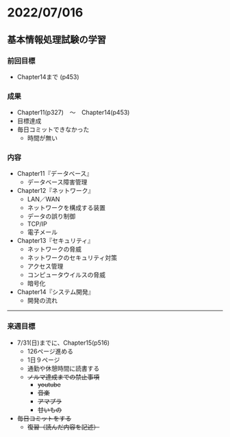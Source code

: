 # 2022/07/016

## 基本情報処理試験の学習

### 前回目標

- Chapter14まで (p453)

### 成果

- Chapter11(p327)　〜　Chapter14(p453)
- 目標達成
- 毎日コミットできなかった
  - 時間が無い

### 内容

- Chapter11『データベース』
  - データベース障害管理
- Chapter12『ネットワーク』
  - LAN／WAN
  - ネットワークを構成する装置
  - データの誤り制御
  - TCP/IP
  - 電子メール
- Chapter13『セキュリティ』
  - ネットワークの脅威
  - ネットワークのセキュリティ対策
  - アクセス管理
  - コンピュータウイルスの脅威
  - 暗号化
- Chapter14『システム開発』
  - 開発の流れ
&nbsp;

***

### 来週目標

- 7/31(日)までに、Chapter15(p516)
  - 126ページ進める
  - 1日９ページ
  - 通勤や休憩時間に読書する
  - ~~ノルマ達成までの禁止事項~~
    - ~~youtube~~
    - ~~音楽~~
    - ~~アマプラ~~
    - ~~甘いもの~~
- ~~毎日コミットをする~~
  - ~~復習（読んだ内容を記述）~~
